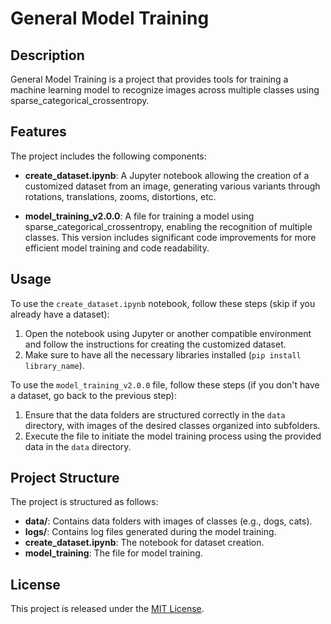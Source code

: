 # General Model Training

## Description

General Model Training is a project that provides tools for training a machine learning model to recognize images across multiple classes using sparse_categorical_crossentropy.

## Features

The project includes the following components:

- **create_dataset.ipynb**: A Jupyter notebook allowing the creation of a customized dataset from an image, generating various variants through rotations, translations, zooms, distortions, etc.

- **model_training_v2.0.0**: A file for training a model using sparse_categorical_crossentropy, enabling the recognition of multiple classes. This version includes significant code improvements for more efficient model training and code readability.

## Usage

To use the `create_dataset.ipynb` notebook, follow these steps (skip if you already have a dataset):

1. Open the notebook using Jupyter or another compatible environment and follow the instructions for creating the customized dataset.
2. Make sure to have all the necessary libraries installed (`pip install library_name`).

To use the `model_training_v2.0.0` file, follow these steps (if you don't have a dataset, go back to the previous step):

1. Ensure that the data folders are structured correctly in the `data` directory, with images of the desired classes organized into subfolders.
2. Execute the file to initiate the model training process using the provided data in the `data` directory.

## Project Structure

The project is structured as follows:

- **data/**: Contains data folders with images of classes (e.g., dogs, cats).
- **logs/**: Contains log files generated during the model training.
- **create_dataset.ipynb**: The notebook for dataset creation.
- **model_training**: The file for model training.

## License

This project is released under the [MIT License](LICENSE).

